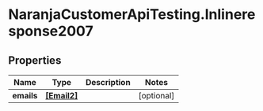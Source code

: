 # NaranjaCustomerApiTesting.Inlineresponse2007

## Properties

Name | Type | Description | Notes
------------ | ------------- | ------------- | -------------
**emails** | [**[Email2]**](Email2.md) |  | [optional] 



